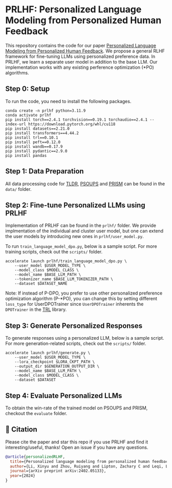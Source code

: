 # PRLHF: Personalized Language Modeling from Personalized Human Feedback 
This repository contains the code for our paper [Personalized Language Modeling from Personalized Human Feedback](https://arxiv.org/abs/2402.05133). We propose a general RLHF framework for fine-tuning LLMs using personalized preference data. In PRLHF, we learn a separate user model in addition to the base LLM. Our implementation works with any existing perference optimization (*PO) algorithms.



## Step 0: Setup
To run the code, you need to install the following packages.
```
conda create -n prlhf python=3.11.9
conda activate prlhf
pip install torch==2.4.1 torchvision==0.19.1 torchaudio==2.4.1 --index-url https://download.pytorch.org/whl/cu118
pip install datasets==2.21.0
pip install transformers==4.44.2
pip install trl==0.10.1
pip install peft==0.12.0
pip install wandb==0.17.9
pip install pydantic==2.9.0
pip install pandas
```


## Step 1: Data Preparation

All data processing code for [TLDR](https://huggingface.co/datasets/openai/summarize_from_feedback), [PSOUPS](https://github.com/joeljang/RLPHF) and [PRISM](https://huggingface.co/datasets/HannahRoseKirk/prism-alignment) can be found in the `data/` folder. 


## Step 2: Fine-tune Personalized LLMs using PRLHF
Implementation of PRLHF can be found in the `prlhf/` folder. We provide implmentation of the individual and cluster user model, but one can extend the user models by introducing new ones in `prlhf/user_model.py`.

To run `train_language_model_dpo.py`, below is a sample script. For more training scripts, check out the `scripts/` folder.

```
accelerate launch prlhf/train_language_model_dpo.py \
    --user_model $USER_MODEL_TYPE \
    --model_class $MODEL_CLASS \
    --model_name $BASE_LLM_PATH \
    --tokenizer_name $BASE_LLM_TOKENIZER_PATH \
    --dataset $DATASET_NAME
```


Note: If instead of P-DPO, you prefer to use other personalized preference optimization algorithm (P-*PO), you can change this by setting different `loss_type` for UserDPOTrainer since `UserDPOTrainer` inherents the `DPOTrainer` in the [TRL](https://github.com/huggingface/trl/) library.

## Step 3: Generate Personalized Responses
To generate responses using a personalized LLM, below is a sample script. For more generation-related scripts, check out the `scripts/` folder.

```
accelerate launch prlhf/generate.py \
    --user_model $USER_MODEL_TYPE \
    --lora_checkpoint $LORA_CKPT_PATH \
    --output_dir $GENERATION_OUTPUT_DIR \
    --model_name $BASE_LLM_PATH \
    --model_class $MODEL_CLASS \
    --dataset $DATASET 
```


## Step 4: Evaluate Personalized LLMs

To obtain the win-rate of the trained model on PSOUPS and PRISM, checkout the `evaluate` folder.

## 🌟 Citation
Please cite the paper and star this repo if you use PRLHF and find it interesting/useful, thanks! Open an issue if you have any questions.

```bibtex
@article{personalizedRLHF,
  title={Personalized language modeling from personalized human feedback},
  author={Li, Xinyu and Zhou, Ruiyang and Lipton, Zachary C and Leqi, Liu},
  journal={arXiv preprint arXiv:2402.05133},
  year={2024}
}
```